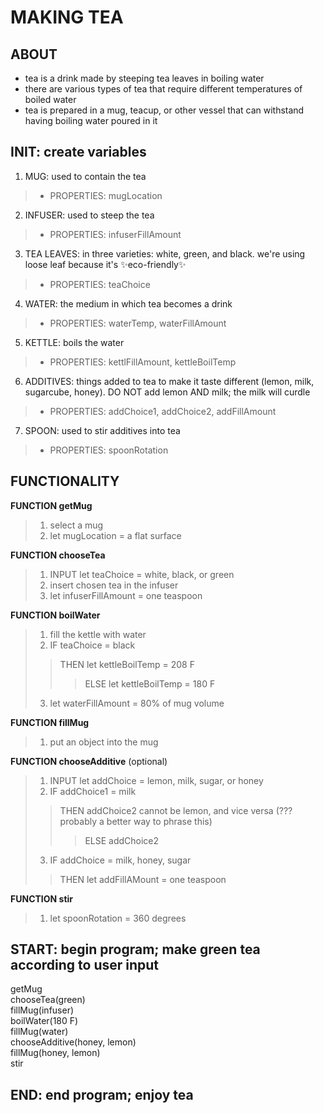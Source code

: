 # MAKING TEA

## ABOUT
- tea is a drink made by steeping tea leaves in boiling water
- there are various types of tea that require different temperatures of boiled water
- tea is prepared in a mug, teacup, or other vessel that can withstand having boiling water poured in it

## INIT: create variables
1. MUG: used to contain the tea
  > * PROPERTIES: mugLocation
2. INFUSER: used to steep the tea
  > * PROPERTIES: infuserFillAmount
3. TEA LEAVES: in three varieties: white, green, and black. we're using loose leaf because it's ✨eco-friendly✨  
  > * PROPERTIES: teaChoice
4. WATER: the medium in which tea becomes a drink
  > * PROPERTIES: waterTemp, waterFillAmount
5. KETTLE: boils the water
  > * PROPERTIES: kettlFillAmount, kettleBoilTemp
6. ADDITIVES: things added to tea to make it taste different (lemon, milk, sugarcube, honey). DO NOT add lemon AND milk; the milk will curdle
  > * PROPERTIES: addChoice1, addChoice2, addFillAmount
7. SPOON: used to stir additives into tea
  > * PROPERTIES: spoonRotation

## FUNCTIONALITY

**FUNCTION getMug**
> 1. select a mug
> 2. let mugLocation = a flat surface

**FUNCTION chooseTea**
> 1. INPUT let teaChoice = white, black, or green
> 2. insert chosen tea in the infuser
> 3. let infuserFillAmount = one teaspoon

**FUNCTION boilWater**
> 1. fill the kettle with water
> 2. IF teaChoice = black
>>THEN let kettleBoilTemp = 208 F
>>>ELSE let kettleBoilTemp = 180 F
> 3. let waterFillAmount = 80% of mug volume

**FUNCTION fillMug**
> 1. put an object into the mug

**FUNCTION chooseAdditive** (optional)
> 1. INPUT let addChoice = lemon, milk, sugar, or honey
> 2. IF addChoice1 = milk
>>THEN addChoice2 cannot be lemon, and vice versa (??? probably a better way to phrase this)
>>>ELSE addChoice2
> 3. IF addChoice = milk, honey, sugar
>>THEN let addFillAMount = one teaspoon

**FUNCTION stir**
> 1. let spoonRotation = 360 degrees

## START: begin program; make green tea according to user input
getMug
<br>
chooseTea(green)
<br>
fillMug(infuser)
<br>
boilWater(180 F)
<br>
fillMug(water)
<br>
chooseAdditive(honey, lemon)
<br>
fillMug(honey, lemon)
<br>
stir
## END: end program; enjoy tea

